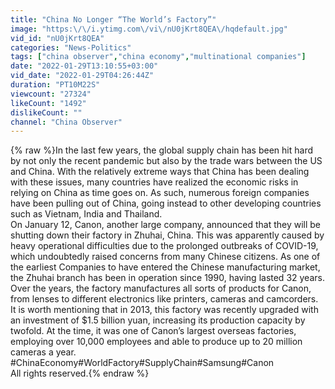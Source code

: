 ```yaml
---
title: "China No Longer “The World’s Factory”"
image: "https:\/\/i.ytimg.com\/vi\/nU0jKrt8QEA\/hqdefault.jpg"
vid_id: "nU0jKrt8QEA"
categories: "News-Politics"
tags: ["china observer","china economy","multinational companies"]
date: "2022-01-29T13:10:55+03:00"
vid_date: "2022-01-29T04:26:44Z"
duration: "PT10M22S"
viewcount: "27324"
likeCount: "1492"
dislikeCount: ""
channel: "China Observer"
---
```

{% raw %}In the last few years, the global supply chain has been hit hard by not only the recent pandemic but also by the trade wars between the US and China. With the relatively extreme ways that China has been dealing with these issues, many countries have realized the economic risks in relying on China as time goes on. As such, numerous foreign companies have been pulling out of China, going instead to other developing countries such as Vietnam, India and Thailand.<br /> On January 12, Canon, another large company, announced that they will be shutting down their factory in Zhuhai, China. This was apparently caused by heavy operational difficulties due to the prolonged outbreaks of COVID-19, which undoubtedly raised concerns from many Chinese citizens. As one of the earliest Companies to have entered the Chinese manufacturing market, the Zhuhai branch has been in operation since 1990, having lasted 32 years. Over the years, the factory manufactures all sorts of products for Canon, from lenses to different electronics like printers, cameras and camcorders.<br /> It is worth mentioning that in 2013, this factory was recently upgraded with an investment of $1.5 billion yuan, increasing its production capacity by twofold. At the time, it was one of Canon’s largest overseas factories, employing over 10,000 employees and able to produce up to 20 million cameras a year.<br />#ChinaEconomy#WorldFactory#SupplyChain#Samsung#Canon<br />All rights reserved.{% endraw %}
